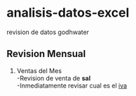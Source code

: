 # analisis-datos-excel
revision de datos godhwater
## Revision Mensual
1. Ventas del Mes  
   -Revision de venta de **sal**  
   -Inmediatamente revisar cual es el <ins>iva</ins>  
   
   
